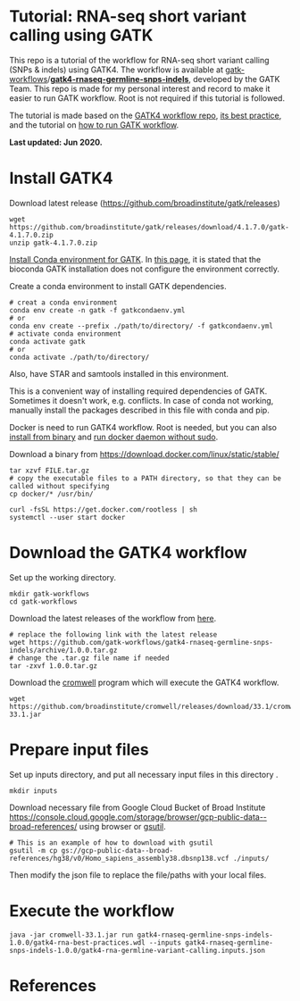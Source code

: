 # Tutorial: RNA-seq short variant calling using GATK



This repo is a tutorial of the workflow for RNA-seq short variant calling (SNPs & indels) using GATK4. The workflow is available at [gatk-workflows](https://github.com/gatk-workflows)/**[gatk4-rnaseq-germline-snps-indels](https://github.com/gatk-workflows/gatk4-rnaseq-germline-snps-indels)**, developed by the GATK Team.  This repo is made for my personal interest and record to make it easier to run GATK workflow. Root is not required if this tutorial is followed.

The tutorial is made based on the [GATK4 workflow repo](https://github.com/gatk-workflows/gatk4-rnaseq-germline-snps-indels), [its best practice](https://gatk.broadinstitute.org/hc/en-us/articles/360035531192-RNAseq-short-variant-discovery-SNPs-Indels-), and the tutorial on [how to run GATK workflow](https://gatk.broadinstitute.org/hc/en-us/articles/360035530952?id=12521). 

**Last updated: Jun 2020.**

# Install GATK4

Download latest release (https://github.com/broadinstitute/gatk/releases)

```
wget https://github.com/broadinstitute/gatk/releases/download/4.1.7.0/gatk-4.1.7.0.zip
unzip gatk-4.1.7.0.zip
```





[Install Conda environment for GATK](https://gatk.broadinstitute.org/hc/en-us/articles/360035889851--How-to-Install-and-use-Conda-for-GATK4). In [this page](https://gatk.broadinstitute.org/hc/en-us/articles/360035889851--How-to-Install-and-use-Conda-for-GATK4), it is stated that the bioconda GATK installation does not configure the environment correctly.

Create a conda environment to install GATK dependencies.

```
# creat a conda environment
conda env create -n gatk -f gatkcondaenv.yml
# or 
conda env create --prefix ./path/to/directory/ -f gatkcondaenv.yml
# activate conda environment
conda activate gatk
# or
conda activate ./path/to/directory/

```

Also, have STAR and samtools installed in this environment.

This is a convenient way of installing required dependencies of GATK. Sometimes it doesn't work, e.g. conflicts. In case of conda not working, manually install the packages described in this file with conda and pip.



Docker is need to run GATK4 workflow. Root is needed, but you can also [install from binary](https://docs.docker.com/engine/install/binaries/) and [run docker daemon without sudo](https://docs.docker.com/engine/security/rootless/).

Download a binary from https://download.docker.com/linux/static/stable/ 

```
tar xzvf FILE.tar.gz
# copy the executable files to a PATH directory, so that they can be called without specifying 
cp docker/* /usr/bin/

curl -fsSL https://get.docker.com/rootless | sh
systemctl --user start docker
```



# Download the GATK4 workflow

Set up the working directory.

```
mkdir gatk-workflows
cd gatk-workflows
```

Download the latest releases of the workflow from [here](https://github.com/gatk-workflows/gatk4-rnaseq-germline-snps-indels/releases).

```
# replace the following link with the latest release
wget https://github.com/gatk-workflows/gatk4-rnaseq-germline-snps-indels/archive/1.0.0.tar.gz 
# change the .tar.gz file name if needed
tar -zxvf 1.0.0.tar.gz
```

Download the [cromwell](https://github.com/broadinstitute/cromwell/releases) program which will execute the GATK4 workflow.

```
wget https://github.com/broadinstitute/cromwell/releases/download/33.1/cromwell-33.1.jar
```



# Prepare input files

Set up inputs directory, and put all necessary input files in this directory .

```
mkdir inputs
```

Download necessary file from Google Cloud Bucket of Broad Institute https://console.cloud.google.com/storage/browser/gcp-public-data--broad-references/ using browser or [gsutil](https://cloud.google.com/storage/docs/gsutil_install#linux).

```
# This is an example of how to download with gsutil
gsutil -m cp gs://gcp-public-data--broad-references/hg38/v0/Homo_sapiens_assembly38.dbsnp138.vcf ./inputs/
```

Then modify the json file to replace the file/paths with your local files.



# Execute the workflow

```
java -jar cromwell-33.1.jar run gatk4-rnaseq-germline-snps-indels-1.0.0/gatk4-rna-best-practices.wdl --inputs gatk4-rnaseq-germline-snps-indels-1.0.0/gatk4-rna-germline-variant-calling.inputs.json
```



# References

[1]:https://github.com/gatk-workflows/gatk4-rnaseq-germline-snps-indels
[2]: https://gatk.broadinstitute.org/hc/en-us/articles/360035531192-RNAseq-short-variant-discovery-SNPs-Indels-
[3]:https://gatk.broadinstitute.org/hc/en-us/articles/360035530952?id=12521

